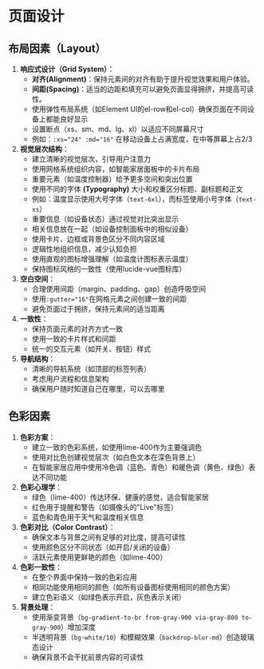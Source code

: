 # 页面设计

## 布局因素（Layout）

1. **响应式设计（Grid System）**：
	- **对齐(Alignment)**：保持元素间的对齐有助于提升视觉效果和用户体验。
	- **间距(Spacing)**：适当的边距和填充可以避免页面显得拥挤，并提高可读性。
	- 使用弹性布局系统（如Element UI的el-row和el-col）确保页面在不同设备上都能良好显示
	- 设置断点（xs、sm、md、lg、xl）以适应不同屏幕尺寸
	- 例如：`:xs="24" :md="16"` 在移动设备上占满宽度，在中等屏幕上占2/3
2. **视觉层次结构**：
	- 建立清晰的视觉层次，引导用户注意力
	- 使用网格系统组织内容，如智能家居面板中的卡片布局
	- 重要元素（如温度控制器）给予更多空间和突出位置
	- 使用不同的字体 **(Typography)** 大小和权重区分标题、副标题和正文
	- 例如：温度显示使用大号字体（`text-6xl`），而标签使用小号字体（`text-xs`）
	- 重要信息（如设备状态）通过视觉对比突出显示
	- 相关信息放在一起（如设备控制面板中的相似设备）
	- 使用卡片、边框或背景色区分不同内容区域
	- 逻辑性地组织信息，减少认知负担
	- 使用直观的图标增强理解（如温度计图标表示温度）
	- 保持图标风格的一致性（使用lucide-vue图标库）
3. **空白空间**：
	- 合理使用间距（margin、padding、gap）创造呼吸空间
	- 使用`:gutter="16"`在网格元素之间创建一致的间距
	- 避免页面过于拥挤，保持元素间的适当距离
4. **一致性**：
	- 保持页面元素的对齐方式一致
	- 使用一致的卡片样式和间距
	- 统一的交互元素（如开关、按钮）样式
5. **导航结构**：
	- 清晰的导航系统（如顶部的标签列表）
	- 考虑用户流程和信息架构
	- 确保用户随时知道自己在哪里，可以去哪里

## 色彩因素

1. **色彩方案**：
	- 建立一致的色彩系统，如使用lime-400作为主要强调色
	- 使用对比色创建视觉层次（如白色文本在深色背景上）
	- 在智能家居应用中使用冷色调（蓝色、青色）和暖色调（黄色、绿色）表达不同功能
2. **色彩心理学**：
	- 绿色（lime-400）传达环保、健康的感觉，适合智能家居
	- 红色用于提醒和警告（如摄像头的"Live"标签）
	- 蓝色和青色用于天气和温度相关信息
3. **色彩对比（Color Contrast）**：
	- 确保文本与背景之间有足够的对比度，提高可读性
	- 使用颜色区分不同状态（如开启/关闭的设备）
	- 活跃元素使用更鲜艳的颜色（如lime-400）
4. **色彩一致性**：
	- 在整个界面中保持一致的色彩应用
	- 相同功能使用相同的颜色（如所有设备图标使用相同的颜色方案）
	- 建立色彩语义（如绿色表示开启，灰色表示关闭）
5. **背景处理**：
	- 使用渐变背景（`bg-gradient-to-br from-gray-900 via-gray-800 to-gray-900`）增加深度
	- 半透明背景（`bg-white/10`）和模糊效果（`backdrop-blur-md`）创造玻璃态设计
	- 确保背景不会干扰前景内容的可读性
